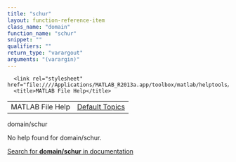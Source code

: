 ```yaml
---
title: "schur"
layout: function-reference-item
class_name: "domain"
function_name: "schur"
snippet: ""
qualifiers: ""
return_type: "varargout"
arguments: "(varargin)"
---
```


<html>
   <head>
      <meta http-equiv="Content-Type" content="text/html; charset=utf-8">
   
      <link rel="stylesheet" href="file:////Applications/MATLAB_R2013a.app/toolbox/matlab/helptools/private/helpwin.css">
      <title>MATLAB File Help</title>
   </head>
   <body>
      <!--Single-page help-->
      <table border="0" cellspacing="0" width="100%">
         <tr class="subheader">
            <td class="headertitle">MATLAB File Help</td>
            <td class="subheader-right"><a href="matlab:helpwin">Default Topics</a></td>
         </tr>
      </table>
      <div class="title">domain/schur</div>
      <!--No help found-->
      <p>No help found for <span class="helptopic">domain/schur</span>.
      </p>
      <p><a href="matlab:docsearch('domain/schur')">
            Search for <b>domain/schur</b> in documentation
            </a></p>
   </body>
</html>
